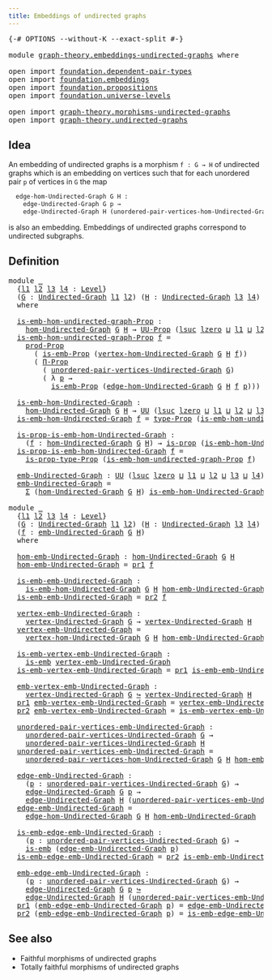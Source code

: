 ```yaml
---
title: Embeddings of undirected graphs
---
```


<pre class="Agda"><a id="57" class="Symbol">{-#</a> <a id="61" class="Keyword">OPTIONS</a> <a id="69" class="Pragma">--without-K</a> <a id="81" class="Pragma">--exact-split</a> <a id="95" class="Symbol">#-}</a>

<a id="100" class="Keyword">module</a> <a id="107" href="graph-theory.embeddings-undirected-graphs.html" class="Module">graph-theory.embeddings-undirected-graphs</a> <a id="149" class="Keyword">where</a>

<a id="156" class="Keyword">open</a> <a id="161" class="Keyword">import</a> <a id="168" href="foundation.dependent-pair-types.html" class="Module">foundation.dependent-pair-types</a>
<a id="200" class="Keyword">open</a> <a id="205" class="Keyword">import</a> <a id="212" href="foundation.embeddings.html" class="Module">foundation.embeddings</a>
<a id="234" class="Keyword">open</a> <a id="239" class="Keyword">import</a> <a id="246" href="foundation.propositions.html" class="Module">foundation.propositions</a>
<a id="270" class="Keyword">open</a> <a id="275" class="Keyword">import</a> <a id="282" href="foundation.universe-levels.html" class="Module">foundation.universe-levels</a>

<a id="310" class="Keyword">open</a> <a id="315" class="Keyword">import</a> <a id="322" href="graph-theory.morphisms-undirected-graphs.html" class="Module">graph-theory.morphisms-undirected-graphs</a>
<a id="363" class="Keyword">open</a> <a id="368" class="Keyword">import</a> <a id="375" href="graph-theory.undirected-graphs.html" class="Module">graph-theory.undirected-graphs</a>
</pre>
## Idea

An embedding of undirected graphs is a morphism `f : G → H` of undirected graphs which is an embedding on vertices such that for each unordered pair `p` of vertices in `G` the map

```md
  edge-hom-Undirected-Graph G H :
    edge-Undirected-Graph G p →
    edge-Undirected-Graph H (unordered-pair-vertices-hom-Undirected-Graph G H f)
```

is also an embedding. Embeddings of undirected graphs correspond to undirected subgraphs.

## Definition

<pre class="Agda"><a id="873" class="Keyword">module</a> <a id="880" href="graph-theory.embeddings-undirected-graphs.html#880" class="Module">_</a>
  <a id="884" class="Symbol">{</a><a id="885" href="graph-theory.embeddings-undirected-graphs.html#885" class="Bound">l1</a> <a id="888" href="graph-theory.embeddings-undirected-graphs.html#888" class="Bound">l2</a> <a id="891" href="graph-theory.embeddings-undirected-graphs.html#891" class="Bound">l3</a> <a id="894" href="graph-theory.embeddings-undirected-graphs.html#894" class="Bound">l4</a> <a id="897" class="Symbol">:</a> <a id="899" href="Agda.Primitive.html#597" class="Postulate">Level</a><a id="904" class="Symbol">}</a>
  <a id="908" class="Symbol">(</a><a id="909" href="graph-theory.embeddings-undirected-graphs.html#909" class="Bound">G</a> <a id="911" class="Symbol">:</a> <a id="913" href="graph-theory.undirected-graphs.html#1059" class="Function">Undirected-Graph</a> <a id="930" href="graph-theory.embeddings-undirected-graphs.html#885" class="Bound">l1</a> <a id="933" href="graph-theory.embeddings-undirected-graphs.html#888" class="Bound">l2</a><a id="935" class="Symbol">)</a> <a id="937" class="Symbol">(</a><a id="938" href="graph-theory.embeddings-undirected-graphs.html#938" class="Bound">H</a> <a id="940" class="Symbol">:</a> <a id="942" href="graph-theory.undirected-graphs.html#1059" class="Function">Undirected-Graph</a> <a id="959" href="graph-theory.embeddings-undirected-graphs.html#891" class="Bound">l3</a> <a id="962" href="graph-theory.embeddings-undirected-graphs.html#894" class="Bound">l4</a><a id="964" class="Symbol">)</a>
  <a id="968" class="Keyword">where</a>

  <a id="977" href="graph-theory.embeddings-undirected-graphs.html#977" class="Function">is-emb-hom-undirected-graph-Prop</a> <a id="1010" class="Symbol">:</a>
    <a id="1016" href="graph-theory.morphisms-undirected-graphs.html#1538" class="Function">hom-Undirected-Graph</a> <a id="1037" href="graph-theory.embeddings-undirected-graphs.html#909" class="Bound">G</a> <a id="1039" href="graph-theory.embeddings-undirected-graphs.html#938" class="Bound">H</a> <a id="1041" class="Symbol">→</a> <a id="1043" href="foundation-core.propositions.html#1393" class="Function">UU-Prop</a> <a id="1051" class="Symbol">(</a><a id="1052" href="Agda.Primitive.html#780" class="Primitive">lsuc</a> <a id="1057" href="Agda.Primitive.html#764" class="Primitive">lzero</a> <a id="1063" href="Agda.Primitive.html#810" class="Primitive Operator">⊔</a> <a id="1065" href="graph-theory.embeddings-undirected-graphs.html#885" class="Bound">l1</a> <a id="1068" href="Agda.Primitive.html#810" class="Primitive Operator">⊔</a> <a id="1070" href="graph-theory.embeddings-undirected-graphs.html#888" class="Bound">l2</a> <a id="1073" href="Agda.Primitive.html#810" class="Primitive Operator">⊔</a> <a id="1075" href="graph-theory.embeddings-undirected-graphs.html#891" class="Bound">l3</a> <a id="1078" href="Agda.Primitive.html#810" class="Primitive Operator">⊔</a> <a id="1080" href="graph-theory.embeddings-undirected-graphs.html#894" class="Bound">l4</a><a id="1082" class="Symbol">)</a>
  <a id="1086" href="graph-theory.embeddings-undirected-graphs.html#977" class="Function">is-emb-hom-undirected-graph-Prop</a> <a id="1119" href="graph-theory.embeddings-undirected-graphs.html#1119" class="Bound">f</a> <a id="1121" class="Symbol">=</a>
    <a id="1127" href="foundation-core.propositions.html#5874" class="Function">prod-Prop</a>
      <a id="1143" class="Symbol">(</a> <a id="1145" href="foundation.embeddings.html#1958" class="Function">is-emb-Prop</a> <a id="1157" class="Symbol">(</a><a id="1158" href="graph-theory.morphisms-undirected-graphs.html#1856" class="Function">vertex-hom-Undirected-Graph</a> <a id="1186" href="graph-theory.embeddings-undirected-graphs.html#909" class="Bound">G</a> <a id="1188" href="graph-theory.embeddings-undirected-graphs.html#938" class="Bound">H</a> <a id="1190" href="graph-theory.embeddings-undirected-graphs.html#1119" class="Bound">f</a><a id="1191" class="Symbol">))</a>
      <a id="1200" class="Symbol">(</a> <a id="1202" href="foundation-core.propositions.html#6694" class="Function">Π-Prop</a>
        <a id="1217" class="Symbol">(</a> <a id="1219" href="graph-theory.undirected-graphs.html#1324" class="Function">unordered-pair-vertices-Undirected-Graph</a> <a id="1260" href="graph-theory.embeddings-undirected-graphs.html#909" class="Bound">G</a><a id="1261" class="Symbol">)</a>
        <a id="1271" class="Symbol">(</a> <a id="1273" class="Symbol">λ</a> <a id="1275" href="graph-theory.embeddings-undirected-graphs.html#1275" class="Bound">p</a> <a id="1277" class="Symbol">→</a>
          <a id="1289" href="foundation.embeddings.html#1958" class="Function">is-emb-Prop</a> <a id="1301" class="Symbol">(</a><a id="1302" href="graph-theory.morphisms-undirected-graphs.html#2289" class="Function">edge-hom-Undirected-Graph</a> <a id="1328" href="graph-theory.embeddings-undirected-graphs.html#909" class="Bound">G</a> <a id="1330" href="graph-theory.embeddings-undirected-graphs.html#938" class="Bound">H</a> <a id="1332" href="graph-theory.embeddings-undirected-graphs.html#1119" class="Bound">f</a> <a id="1334" href="graph-theory.embeddings-undirected-graphs.html#1275" class="Bound">p</a><a id="1335" class="Symbol">)))</a>

  <a id="1342" href="graph-theory.embeddings-undirected-graphs.html#1342" class="Function">is-emb-hom-Undirected-Graph</a> <a id="1370" class="Symbol">:</a>
    <a id="1376" href="graph-theory.morphisms-undirected-graphs.html#1538" class="Function">hom-Undirected-Graph</a> <a id="1397" href="graph-theory.embeddings-undirected-graphs.html#909" class="Bound">G</a> <a id="1399" href="graph-theory.embeddings-undirected-graphs.html#938" class="Bound">H</a> <a id="1401" class="Symbol">→</a> <a id="1403" href="foundation-core.universe-levels.html#235" class="Primitive">UU</a> <a id="1406" class="Symbol">(</a><a id="1407" href="Agda.Primitive.html#780" class="Primitive">lsuc</a> <a id="1412" href="Agda.Primitive.html#764" class="Primitive">lzero</a> <a id="1418" href="Agda.Primitive.html#810" class="Primitive Operator">⊔</a> <a id="1420" href="graph-theory.embeddings-undirected-graphs.html#885" class="Bound">l1</a> <a id="1423" href="Agda.Primitive.html#810" class="Primitive Operator">⊔</a> <a id="1425" href="graph-theory.embeddings-undirected-graphs.html#888" class="Bound">l2</a> <a id="1428" href="Agda.Primitive.html#810" class="Primitive Operator">⊔</a> <a id="1430" href="graph-theory.embeddings-undirected-graphs.html#891" class="Bound">l3</a> <a id="1433" href="Agda.Primitive.html#810" class="Primitive Operator">⊔</a> <a id="1435" href="graph-theory.embeddings-undirected-graphs.html#894" class="Bound">l4</a><a id="1437" class="Symbol">)</a>
  <a id="1441" href="graph-theory.embeddings-undirected-graphs.html#1342" class="Function">is-emb-hom-Undirected-Graph</a> <a id="1469" href="graph-theory.embeddings-undirected-graphs.html#1469" class="Bound">f</a> <a id="1471" class="Symbol">=</a> <a id="1473" href="foundation-core.propositions.html#1495" class="Function">type-Prop</a> <a id="1483" class="Symbol">(</a><a id="1484" href="graph-theory.embeddings-undirected-graphs.html#977" class="Function">is-emb-hom-undirected-graph-Prop</a> <a id="1517" href="graph-theory.embeddings-undirected-graphs.html#1469" class="Bound">f</a><a id="1518" class="Symbol">)</a>

  <a id="1523" href="graph-theory.embeddings-undirected-graphs.html#1523" class="Function">is-prop-is-emb-hom-Undirected-Graph</a> <a id="1559" class="Symbol">:</a>
    <a id="1565" class="Symbol">(</a><a id="1566" href="graph-theory.embeddings-undirected-graphs.html#1566" class="Bound">f</a> <a id="1568" class="Symbol">:</a> <a id="1570" href="graph-theory.morphisms-undirected-graphs.html#1538" class="Function">hom-Undirected-Graph</a> <a id="1591" href="graph-theory.embeddings-undirected-graphs.html#909" class="Bound">G</a> <a id="1593" href="graph-theory.embeddings-undirected-graphs.html#938" class="Bound">H</a><a id="1594" class="Symbol">)</a> <a id="1596" class="Symbol">→</a> <a id="1598" href="foundation-core.propositions.html#1309" class="Function">is-prop</a> <a id="1606" class="Symbol">(</a><a id="1607" href="graph-theory.embeddings-undirected-graphs.html#1342" class="Function">is-emb-hom-Undirected-Graph</a> <a id="1635" href="graph-theory.embeddings-undirected-graphs.html#1566" class="Bound">f</a><a id="1636" class="Symbol">)</a>
  <a id="1640" href="graph-theory.embeddings-undirected-graphs.html#1523" class="Function">is-prop-is-emb-hom-Undirected-Graph</a> <a id="1676" href="graph-theory.embeddings-undirected-graphs.html#1676" class="Bound">f</a> <a id="1678" class="Symbol">=</a>
    <a id="1684" href="foundation-core.propositions.html#1562" class="Function">is-prop-type-Prop</a> <a id="1702" class="Symbol">(</a><a id="1703" href="graph-theory.embeddings-undirected-graphs.html#977" class="Function">is-emb-hom-undirected-graph-Prop</a> <a id="1736" href="graph-theory.embeddings-undirected-graphs.html#1676" class="Bound">f</a><a id="1737" class="Symbol">)</a>

  <a id="1742" href="graph-theory.embeddings-undirected-graphs.html#1742" class="Function">emb-Undirected-Graph</a> <a id="1763" class="Symbol">:</a> <a id="1765" href="foundation-core.universe-levels.html#235" class="Primitive">UU</a> <a id="1768" class="Symbol">(</a><a id="1769" href="Agda.Primitive.html#780" class="Primitive">lsuc</a> <a id="1774" href="Agda.Primitive.html#764" class="Primitive">lzero</a> <a id="1780" href="Agda.Primitive.html#810" class="Primitive Operator">⊔</a> <a id="1782" href="graph-theory.embeddings-undirected-graphs.html#885" class="Bound">l1</a> <a id="1785" href="Agda.Primitive.html#810" class="Primitive Operator">⊔</a> <a id="1787" href="graph-theory.embeddings-undirected-graphs.html#888" class="Bound">l2</a> <a id="1790" href="Agda.Primitive.html#810" class="Primitive Operator">⊔</a> <a id="1792" href="graph-theory.embeddings-undirected-graphs.html#891" class="Bound">l3</a> <a id="1795" href="Agda.Primitive.html#810" class="Primitive Operator">⊔</a> <a id="1797" href="graph-theory.embeddings-undirected-graphs.html#894" class="Bound">l4</a><a id="1799" class="Symbol">)</a>
  <a id="1803" href="graph-theory.embeddings-undirected-graphs.html#1742" class="Function">emb-Undirected-Graph</a> <a id="1824" class="Symbol">=</a>
    <a id="1830" href="foundation-core.dependent-pair-types.html#515" class="Record">Σ</a> <a id="1832" class="Symbol">(</a><a id="1833" href="graph-theory.morphisms-undirected-graphs.html#1538" class="Function">hom-Undirected-Graph</a> <a id="1854" href="graph-theory.embeddings-undirected-graphs.html#909" class="Bound">G</a> <a id="1856" href="graph-theory.embeddings-undirected-graphs.html#938" class="Bound">H</a><a id="1857" class="Symbol">)</a> <a id="1859" href="graph-theory.embeddings-undirected-graphs.html#1342" class="Function">is-emb-hom-Undirected-Graph</a>

<a id="1888" class="Keyword">module</a> <a id="1895" href="graph-theory.embeddings-undirected-graphs.html#1895" class="Module">_</a>
  <a id="1899" class="Symbol">{</a><a id="1900" href="graph-theory.embeddings-undirected-graphs.html#1900" class="Bound">l1</a> <a id="1903" href="graph-theory.embeddings-undirected-graphs.html#1903" class="Bound">l2</a> <a id="1906" href="graph-theory.embeddings-undirected-graphs.html#1906" class="Bound">l3</a> <a id="1909" href="graph-theory.embeddings-undirected-graphs.html#1909" class="Bound">l4</a> <a id="1912" class="Symbol">:</a> <a id="1914" href="Agda.Primitive.html#597" class="Postulate">Level</a><a id="1919" class="Symbol">}</a>
  <a id="1923" class="Symbol">(</a><a id="1924" href="graph-theory.embeddings-undirected-graphs.html#1924" class="Bound">G</a> <a id="1926" class="Symbol">:</a> <a id="1928" href="graph-theory.undirected-graphs.html#1059" class="Function">Undirected-Graph</a> <a id="1945" href="graph-theory.embeddings-undirected-graphs.html#1900" class="Bound">l1</a> <a id="1948" href="graph-theory.embeddings-undirected-graphs.html#1903" class="Bound">l2</a><a id="1950" class="Symbol">)</a> <a id="1952" class="Symbol">(</a><a id="1953" href="graph-theory.embeddings-undirected-graphs.html#1953" class="Bound">H</a> <a id="1955" class="Symbol">:</a> <a id="1957" href="graph-theory.undirected-graphs.html#1059" class="Function">Undirected-Graph</a> <a id="1974" href="graph-theory.embeddings-undirected-graphs.html#1906" class="Bound">l3</a> <a id="1977" href="graph-theory.embeddings-undirected-graphs.html#1909" class="Bound">l4</a><a id="1979" class="Symbol">)</a>
  <a id="1983" class="Symbol">(</a><a id="1984" href="graph-theory.embeddings-undirected-graphs.html#1984" class="Bound">f</a> <a id="1986" class="Symbol">:</a> <a id="1988" href="graph-theory.embeddings-undirected-graphs.html#1742" class="Function">emb-Undirected-Graph</a> <a id="2009" href="graph-theory.embeddings-undirected-graphs.html#1924" class="Bound">G</a> <a id="2011" href="graph-theory.embeddings-undirected-graphs.html#1953" class="Bound">H</a><a id="2012" class="Symbol">)</a>
  <a id="2016" class="Keyword">where</a>

  <a id="2025" href="graph-theory.embeddings-undirected-graphs.html#2025" class="Function">hom-emb-Undirected-Graph</a> <a id="2050" class="Symbol">:</a> <a id="2052" href="graph-theory.morphisms-undirected-graphs.html#1538" class="Function">hom-Undirected-Graph</a> <a id="2073" href="graph-theory.embeddings-undirected-graphs.html#1924" class="Bound">G</a> <a id="2075" href="graph-theory.embeddings-undirected-graphs.html#1953" class="Bound">H</a>
  <a id="2079" href="graph-theory.embeddings-undirected-graphs.html#2025" class="Function">hom-emb-Undirected-Graph</a> <a id="2104" class="Symbol">=</a> <a id="2106" href="foundation-core.dependent-pair-types.html#605" class="Field">pr1</a> <a id="2110" href="graph-theory.embeddings-undirected-graphs.html#1984" class="Bound">f</a>

  <a id="2115" href="graph-theory.embeddings-undirected-graphs.html#2115" class="Function">is-emb-emb-Undirected-Graph</a> <a id="2143" class="Symbol">:</a>
    <a id="2149" href="graph-theory.embeddings-undirected-graphs.html#1342" class="Function">is-emb-hom-Undirected-Graph</a> <a id="2177" href="graph-theory.embeddings-undirected-graphs.html#1924" class="Bound">G</a> <a id="2179" href="graph-theory.embeddings-undirected-graphs.html#1953" class="Bound">H</a> <a id="2181" href="graph-theory.embeddings-undirected-graphs.html#2025" class="Function">hom-emb-Undirected-Graph</a>
  <a id="2208" href="graph-theory.embeddings-undirected-graphs.html#2115" class="Function">is-emb-emb-Undirected-Graph</a> <a id="2236" class="Symbol">=</a> <a id="2238" href="foundation-core.dependent-pair-types.html#617" class="Field">pr2</a> <a id="2242" href="graph-theory.embeddings-undirected-graphs.html#1984" class="Bound">f</a>

  <a id="2247" href="graph-theory.embeddings-undirected-graphs.html#2247" class="Function">vertex-emb-Undirected-Graph</a> <a id="2275" class="Symbol">:</a>
    <a id="2281" href="graph-theory.undirected-graphs.html#1255" class="Function">vertex-Undirected-Graph</a> <a id="2305" href="graph-theory.embeddings-undirected-graphs.html#1924" class="Bound">G</a> <a id="2307" class="Symbol">→</a> <a id="2309" href="graph-theory.undirected-graphs.html#1255" class="Function">vertex-Undirected-Graph</a> <a id="2333" href="graph-theory.embeddings-undirected-graphs.html#1953" class="Bound">H</a>
  <a id="2337" href="graph-theory.embeddings-undirected-graphs.html#2247" class="Function">vertex-emb-Undirected-Graph</a> <a id="2365" class="Symbol">=</a>
    <a id="2371" href="graph-theory.morphisms-undirected-graphs.html#1856" class="Function">vertex-hom-Undirected-Graph</a> <a id="2399" href="graph-theory.embeddings-undirected-graphs.html#1924" class="Bound">G</a> <a id="2401" href="graph-theory.embeddings-undirected-graphs.html#1953" class="Bound">H</a> <a id="2403" href="graph-theory.embeddings-undirected-graphs.html#2025" class="Function">hom-emb-Undirected-Graph</a>

  <a id="2431" href="graph-theory.embeddings-undirected-graphs.html#2431" class="Function">is-emb-vertex-emb-Undirected-Graph</a> <a id="2466" class="Symbol">:</a>
    <a id="2472" href="foundation-core.embeddings.html#992" class="Function">is-emb</a> <a id="2479" href="graph-theory.embeddings-undirected-graphs.html#2247" class="Function">vertex-emb-Undirected-Graph</a>
  <a id="2509" href="graph-theory.embeddings-undirected-graphs.html#2431" class="Function">is-emb-vertex-emb-Undirected-Graph</a> <a id="2544" class="Symbol">=</a> <a id="2546" href="foundation-core.dependent-pair-types.html#605" class="Field">pr1</a> <a id="2550" href="graph-theory.embeddings-undirected-graphs.html#2115" class="Function">is-emb-emb-Undirected-Graph</a>

  <a id="2581" href="graph-theory.embeddings-undirected-graphs.html#2581" class="Function">emb-vertex-emb-Undirected-Graph</a> <a id="2613" class="Symbol">:</a>
    <a id="2619" href="graph-theory.undirected-graphs.html#1255" class="Function">vertex-Undirected-Graph</a> <a id="2643" href="graph-theory.embeddings-undirected-graphs.html#1924" class="Bound">G</a> <a id="2645" href="foundation-core.embeddings.html#1074" class="Function Operator">↪</a> <a id="2647" href="graph-theory.undirected-graphs.html#1255" class="Function">vertex-Undirected-Graph</a> <a id="2671" href="graph-theory.embeddings-undirected-graphs.html#1953" class="Bound">H</a>
  <a id="2675" href="foundation-core.dependent-pair-types.html#605" class="Field">pr1</a> <a id="2679" href="graph-theory.embeddings-undirected-graphs.html#2581" class="Function">emb-vertex-emb-Undirected-Graph</a> <a id="2711" class="Symbol">=</a> <a id="2713" href="graph-theory.embeddings-undirected-graphs.html#2247" class="Function">vertex-emb-Undirected-Graph</a>
  <a id="2743" href="foundation-core.dependent-pair-types.html#617" class="Field">pr2</a> <a id="2747" href="graph-theory.embeddings-undirected-graphs.html#2581" class="Function">emb-vertex-emb-Undirected-Graph</a> <a id="2779" class="Symbol">=</a> <a id="2781" href="graph-theory.embeddings-undirected-graphs.html#2431" class="Function">is-emb-vertex-emb-Undirected-Graph</a>

  <a id="2819" href="graph-theory.embeddings-undirected-graphs.html#2819" class="Function">unordered-pair-vertices-emb-Undirected-Graph</a> <a id="2864" class="Symbol">:</a>
    <a id="2870" href="graph-theory.undirected-graphs.html#1324" class="Function">unordered-pair-vertices-Undirected-Graph</a> <a id="2911" href="graph-theory.embeddings-undirected-graphs.html#1924" class="Bound">G</a> <a id="2913" class="Symbol">→</a>
    <a id="2919" href="graph-theory.undirected-graphs.html#1324" class="Function">unordered-pair-vertices-Undirected-Graph</a> <a id="2960" href="graph-theory.embeddings-undirected-graphs.html#1953" class="Bound">H</a>
  <a id="2964" href="graph-theory.embeddings-undirected-graphs.html#2819" class="Function">unordered-pair-vertices-emb-Undirected-Graph</a> <a id="3009" class="Symbol">=</a>
    <a id="3015" href="graph-theory.morphisms-undirected-graphs.html#2010" class="Function">unordered-pair-vertices-hom-Undirected-Graph</a> <a id="3060" href="graph-theory.embeddings-undirected-graphs.html#1924" class="Bound">G</a> <a id="3062" href="graph-theory.embeddings-undirected-graphs.html#1953" class="Bound">H</a> <a id="3064" href="graph-theory.embeddings-undirected-graphs.html#2025" class="Function">hom-emb-Undirected-Graph</a>

  <a id="3092" href="graph-theory.embeddings-undirected-graphs.html#3092" class="Function">edge-emb-Undirected-Graph</a> <a id="3118" class="Symbol">:</a>
    <a id="3124" class="Symbol">(</a><a id="3125" href="graph-theory.embeddings-undirected-graphs.html#3125" class="Bound">p</a> <a id="3127" class="Symbol">:</a> <a id="3129" href="graph-theory.undirected-graphs.html#1324" class="Function">unordered-pair-vertices-Undirected-Graph</a> <a id="3170" href="graph-theory.embeddings-undirected-graphs.html#1924" class="Bound">G</a><a id="3171" class="Symbol">)</a> <a id="3173" class="Symbol">→</a>
    <a id="3179" href="graph-theory.undirected-graphs.html#1925" class="Function">edge-Undirected-Graph</a> <a id="3201" href="graph-theory.embeddings-undirected-graphs.html#1924" class="Bound">G</a> <a id="3203" href="graph-theory.embeddings-undirected-graphs.html#3125" class="Bound">p</a> <a id="3205" class="Symbol">→</a>
    <a id="3211" href="graph-theory.undirected-graphs.html#1925" class="Function">edge-Undirected-Graph</a> <a id="3233" href="graph-theory.embeddings-undirected-graphs.html#1953" class="Bound">H</a> <a id="3235" class="Symbol">(</a><a id="3236" href="graph-theory.embeddings-undirected-graphs.html#2819" class="Function">unordered-pair-vertices-emb-Undirected-Graph</a> <a id="3281" href="graph-theory.embeddings-undirected-graphs.html#3125" class="Bound">p</a><a id="3282" class="Symbol">)</a>
  <a id="3286" href="graph-theory.embeddings-undirected-graphs.html#3092" class="Function">edge-emb-Undirected-Graph</a> <a id="3312" class="Symbol">=</a>
    <a id="3318" href="graph-theory.morphisms-undirected-graphs.html#2289" class="Function">edge-hom-Undirected-Graph</a> <a id="3344" href="graph-theory.embeddings-undirected-graphs.html#1924" class="Bound">G</a> <a id="3346" href="graph-theory.embeddings-undirected-graphs.html#1953" class="Bound">H</a> <a id="3348" href="graph-theory.embeddings-undirected-graphs.html#2025" class="Function">hom-emb-Undirected-Graph</a>

  <a id="3376" href="graph-theory.embeddings-undirected-graphs.html#3376" class="Function">is-emb-edge-emb-Undirected-Graph</a> <a id="3409" class="Symbol">:</a>
    <a id="3415" class="Symbol">(</a><a id="3416" href="graph-theory.embeddings-undirected-graphs.html#3416" class="Bound">p</a> <a id="3418" class="Symbol">:</a> <a id="3420" href="graph-theory.undirected-graphs.html#1324" class="Function">unordered-pair-vertices-Undirected-Graph</a> <a id="3461" href="graph-theory.embeddings-undirected-graphs.html#1924" class="Bound">G</a><a id="3462" class="Symbol">)</a> <a id="3464" class="Symbol">→</a>
    <a id="3470" href="foundation-core.embeddings.html#992" class="Function">is-emb</a> <a id="3477" class="Symbol">(</a><a id="3478" href="graph-theory.embeddings-undirected-graphs.html#3092" class="Function">edge-emb-Undirected-Graph</a> <a id="3504" href="graph-theory.embeddings-undirected-graphs.html#3416" class="Bound">p</a><a id="3505" class="Symbol">)</a>
  <a id="3509" href="graph-theory.embeddings-undirected-graphs.html#3376" class="Function">is-emb-edge-emb-Undirected-Graph</a> <a id="3542" class="Symbol">=</a> <a id="3544" href="foundation-core.dependent-pair-types.html#617" class="Field">pr2</a> <a id="3548" href="graph-theory.embeddings-undirected-graphs.html#2115" class="Function">is-emb-emb-Undirected-Graph</a>

  <a id="3579" href="graph-theory.embeddings-undirected-graphs.html#3579" class="Function">emb-edge-emb-Undirected-Graph</a> <a id="3609" class="Symbol">:</a>
    <a id="3615" class="Symbol">(</a><a id="3616" href="graph-theory.embeddings-undirected-graphs.html#3616" class="Bound">p</a> <a id="3618" class="Symbol">:</a> <a id="3620" href="graph-theory.undirected-graphs.html#1324" class="Function">unordered-pair-vertices-Undirected-Graph</a> <a id="3661" href="graph-theory.embeddings-undirected-graphs.html#1924" class="Bound">G</a><a id="3662" class="Symbol">)</a> <a id="3664" class="Symbol">→</a>
    <a id="3670" href="graph-theory.undirected-graphs.html#1925" class="Function">edge-Undirected-Graph</a> <a id="3692" href="graph-theory.embeddings-undirected-graphs.html#1924" class="Bound">G</a> <a id="3694" href="graph-theory.embeddings-undirected-graphs.html#3616" class="Bound">p</a> <a id="3696" href="foundation-core.embeddings.html#1074" class="Function Operator">↪</a>
    <a id="3702" href="graph-theory.undirected-graphs.html#1925" class="Function">edge-Undirected-Graph</a> <a id="3724" href="graph-theory.embeddings-undirected-graphs.html#1953" class="Bound">H</a> <a id="3726" class="Symbol">(</a><a id="3727" href="graph-theory.embeddings-undirected-graphs.html#2819" class="Function">unordered-pair-vertices-emb-Undirected-Graph</a> <a id="3772" href="graph-theory.embeddings-undirected-graphs.html#3616" class="Bound">p</a><a id="3773" class="Symbol">)</a>
  <a id="3777" href="foundation-core.dependent-pair-types.html#605" class="Field">pr1</a> <a id="3781" class="Symbol">(</a><a id="3782" href="graph-theory.embeddings-undirected-graphs.html#3579" class="Function">emb-edge-emb-Undirected-Graph</a> <a id="3812" href="graph-theory.embeddings-undirected-graphs.html#3812" class="Bound">p</a><a id="3813" class="Symbol">)</a> <a id="3815" class="Symbol">=</a> <a id="3817" href="graph-theory.embeddings-undirected-graphs.html#3092" class="Function">edge-emb-Undirected-Graph</a> <a id="3843" href="graph-theory.embeddings-undirected-graphs.html#3812" class="Bound">p</a>
  <a id="3847" href="foundation-core.dependent-pair-types.html#617" class="Field">pr2</a> <a id="3851" class="Symbol">(</a><a id="3852" href="graph-theory.embeddings-undirected-graphs.html#3579" class="Function">emb-edge-emb-Undirected-Graph</a> <a id="3882" href="graph-theory.embeddings-undirected-graphs.html#3882" class="Bound">p</a><a id="3883" class="Symbol">)</a> <a id="3885" class="Symbol">=</a> <a id="3887" href="graph-theory.embeddings-undirected-graphs.html#3376" class="Function">is-emb-edge-emb-Undirected-Graph</a> <a id="3920" href="graph-theory.embeddings-undirected-graphs.html#3882" class="Bound">p</a>
</pre>
## See also

- Faithful morphisms of undirected graphs
- Totally faithful morphisms of undirected graphs
